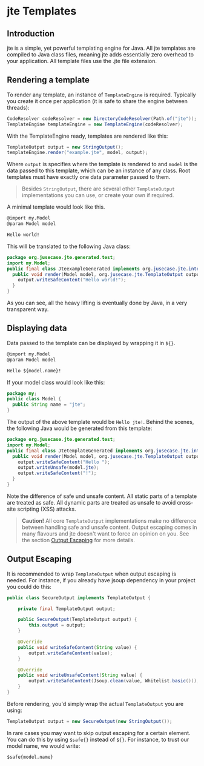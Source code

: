 # jte Templates

## Introduction

jte is a simple, yet powerful templating engine for Java. All jte templates are compiled to Java class files, meaning jte adds essentially zero overhead to your application. All template files use the .jte file extension.

## Rendering a template

To render any template, an instance of `TemplateEngine` is required. Typically you create it once per application (it is safe to share the engine between threads):

```java
CodeResolver codeResolver = new DirectoryCodeResolver(Path.of("jte")); // This is the directory where your .jte files are located.
TemplateEngine templateEngine = new TemplateEngine(codeResolver);
```

With the TemplateEngine ready, templates are rendered like this:

```java
TemplateOutput output = new StringOutput();
templateEngine.render("example.jte", model, output);
```

Where `output` is specifies where the template is rendered to and `model` is the data passed to this template, which can be an instance of any class. Root templates must have exactly one data parameter passed to them.

> Besides `StringOutput`, there are several other `TemplateOutput` implementations you can use, or create your own if required.

A minimal template would look like this.

```xml
@import my.Model
@param Model model

Hello world!
```

This will be translated to the following Java class:

```java
package org.jusecase.jte.generated.test;
import my.Model;
public final class JteexampleGenerated implements org.jusecase.jte.internal.Template<Model> {
  public void render(Model model, org.jusecase.jte.TemplateOutput output) {
    output.writeSafeContent("Hello world!");
  }
}
```

As you can see, all the heavy lifting is eventually done by Java, in a very transparent way.


## Displaying data

Data passed to the template can be displayed by wrapping it in `${}`.

```xml
@import my.Model
@param Model model

Hello ${model.name}!
```

If your model class would look like this:

```java
package my;
public class Model {
  public String name = "jte";
}
```

The output of the above template would be `Hello jte!`. Behind the scenes, the following Java would be generated from this template:

```java
package org.jusecase.jte.generated.test;
import my.Model;
public final class JtetemplateGenerated implements org.jusecase.jte.internal.Template<Model> {
  public void render(Model model, org.jusecase.jte.TemplateOutput output) {
    output.writeSafeContent("Hello ");
    output.writeUnsafe(model.jte);
    output.writeSafeContent("!");
  }
}
```

Note the difference of safe und unsafe content. All static parts of a template are treated as safe. All dynamic parts are treated as unsafe to avoid cross-site scripting (XSS) attacks.

> **Caution!** All core `TemplateOutput` implementations make no difference between handling safe and unsafe content. Output escaping comes in many flavours and jte doesn't want to force an opinion on you. See the section [Output Escaping](#output-escaping) for more details.

## Output Escaping

It is recommended to wrap `TemplateOutput` when output escaping is needed. For instance, if you already have jsoup dependency in your project you could do this:

```java
public class SecureOutput implements TemplateOutput {

    private final TemplateOutput output;

    public SecureOutput(TemplateOutput output) {
        this.output = output;
    }

    @Override
    public void writeSafeContent(String value) {
        output.writeSafeContent(value);
    }

    @Override
    public void writeUnsafeContent(String value) {
        output.writeSafeContent(Jsoup.clean(value, Whitelist.basic()));
    }
}
```

Before rendering, you'd simply wrap the actual `TemplateOutput` you are using:

```java
TemplateOutput output = new SecureOutput(new StringOutput());
```

In rare cases you may want to skip output escaping for a certain element. You can do this by using `$safe{}` instead of `${}`. For instance, to trust our model name, we would write:

```
$safe{model.name}
```
